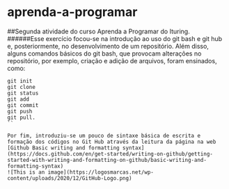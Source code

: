 # aprenda-a-programar
##Segunda atividade do curso Aprenda a Programar do Ituring. 
######Esse exercício focou-se na introdução ao uso do git bash e git hub e, posteriormente, no desenvolvimento de um repositório.
Além disso, alguns comandos básicos do git bash, que provocam alterações no repositório, por exemplo, criação e adição de arquivos, foram ensinados, como: 
```
git init
git clone 
git status 
git add 
git commit
git push 
git pull.
``

Por fim, introduziu-se um pouco de sintaxe básica de escrita e formação dos códigos no Git Hub através da leitura da página na web [Github Basic writing and formatting syntax] (https://docs.github.com/en/get-started/writing-on-github/getting-started-with-writing-and-formatting-on-github/basic-writing-and-formatting-syntax)
![This is an image](https://logosmarcas.net/wp-content/uploads/2020/12/GitHub-Logo.png)
